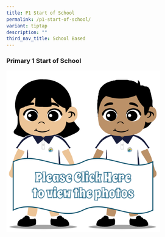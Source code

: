 ```yaml
---
title: P1 Start of School
permalink: /p1-start-of-school/
variant: tiptap
description: ""
third_nav_title: School Based
---
```

<h3>Primary 1 Start of School</h3>
<p></p><a class="isomer-image-wrapper" href="https://www.flickr.com/photos/195284094@N06/53926159318/in/album-72177720319557455"><img style="width: 80%;" height="auto" width="100%" alt="" src="/images/URL_Click_Here.png"></a>
<p></p>